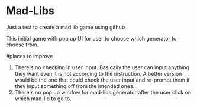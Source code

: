 # Mad-Libs
Just a test to create a mad lib game using github

This initial game with pop up UI for user to choose which generator to choose from. 

#places to improve
1. There's no checking in user input. Basically the user can input anything they want even it is not according to the instruction. A better version would be the one that could check the user input and re-prompt them if they input something off from the intended ones. 
2. There's no pop up window for mad-libs generator after the user click on which mad-lib to go to. 
